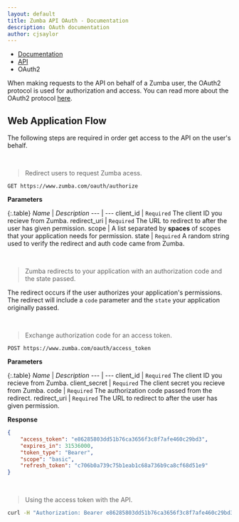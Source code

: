 ```yaml
---
layout: default
title: Zumba API OAuth - Documentation
description: OAuth documentation
author: cjsaylor
---
```


<ul class="breadcrumb">
	<li><a href="{{site_url}}/docs">Documentation</a></li>
	<li><a href="{{site_url}}/docs/api">API</a></li>
	<li class="active">OAuth2</li>
</ul>

When making requests to the API on behalf of a Zumba user, the OAuth2 protocol is used for authorization and access.
You can read more about the OAuth2 protocol [here](http://oauth.net/2/).

## Web Application Flow

The following steps are required in order get access to the API on the user's behalf.

<br>

> Redirect users to request Zumba acess.

```
GET https://www.zumba.com/oauth/authorize
```

**Parameters**

{:.table}
*Name* | *Description*
--- | ---
client_id | `Required` The client ID you recieve from Zumba.
redirect_uri | `Required` The URL to redirect to after the user has given permission.
scope | A list separated by __spaces__ of scopes that your application needs for permission.
state | `Required` A random string used to verify the redirect and auth code came from Zumba.

<br>

> Zumba redirects to your application with an authorization code and the state passed.

The redirect occurs if the user authorizes your application's permissions.
The redirect will include a `code` parameter and the `state` your application originally passed.

<br>

> Exchange authorization code for an access token.

```
POST https://www.zumba.com/oauth/access_token
```

**Parameters**

{:.table}
*Name* | *Description*
--- | ---
client_id | `Required` The client ID you recieve from Zumba.
client_secret | `Required` The client secret you recieve from Zumba.
code | `Required` The authorization code passed from the redirect.
redirect_uri | `Required` The URL to redirect to after the user has given permission.

**Response**

```json
{
    "access_token": "e86285803dd51b76ca3656f3c8f7afe460c29bd3",
    "expires_in": 31536000,
    "token_type": "Bearer",
    "scope": "basic",
    "refresh_token": "c706b0a739c75b1eab1c68a736b9ca8cf68d51e9"
}
```

<br>

> Using the access token with the API.

```bash
curl -H "Authorization: Bearer e86285803dd51b76ca3656f3c8f7afe460c29bd3" https://apiv3.zumba.com/...
```
